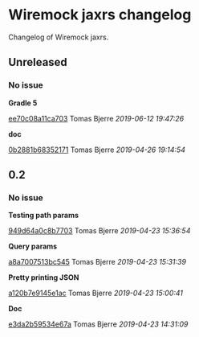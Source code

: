 
 # Wiremock jaxrs changelog

Changelog of Wiremock jaxrs.

## Unreleased
### No issue

**Gradle 5**


[ee70c08a11ca703](https://github.com/tomasbjerre/wiremock-jaxrs/commit/ee70c08a11ca703) Tomas Bjerre *2019-06-12 19:47:26*

**doc**


[0b2881b68352171](https://github.com/tomasbjerre/wiremock-jaxrs/commit/0b2881b68352171) Tomas Bjerre *2019-04-26 19:14:54*


## 0.2
### No issue

**Testing path params**


[949d64a0c8b7703](https://github.com/tomasbjerre/wiremock-jaxrs/commit/949d64a0c8b7703) Tomas Bjerre *2019-04-23 15:36:54*

**Query params**


[a8a7007513bc545](https://github.com/tomasbjerre/wiremock-jaxrs/commit/a8a7007513bc545) Tomas Bjerre *2019-04-23 15:31:39*

**Pretty printing JSON**


[a120b7e9145e1ac](https://github.com/tomasbjerre/wiremock-jaxrs/commit/a120b7e9145e1ac) Tomas Bjerre *2019-04-23 15:00:41*

**Doc**


[e3da2b59534e67a](https://github.com/tomasbjerre/wiremock-jaxrs/commit/e3da2b59534e67a) Tomas Bjerre *2019-04-23 14:31:09*


 